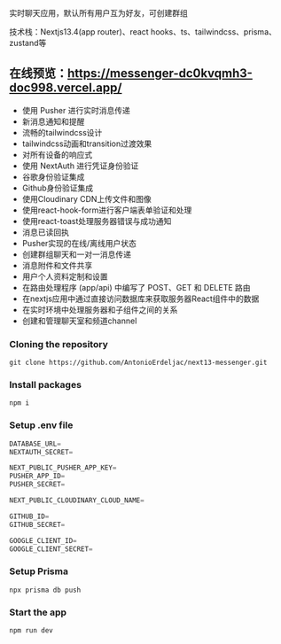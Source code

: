 实时聊天应用，默认所有用户互为好友，可创建群组

技术栈：Nextjs13.4(app router)、react hooks、ts、tailwindcss、prisma、zustand等

## 在线预览：https://messenger-dc0kvqmh3-doc998.vercel.app/

- 使用 Pusher 进行实时消息传递
- 新消息通知和提醒
- 流畅的tailwindcss设计
- tailwindcss动画和transition过渡效果
- 对所有设备的响应式
- 使用 NextAuth 进行凭证身份验证
- 谷歌身份验证集成
- Github身份验证集成
- 使用Cloudinary CDN上传文件和图像
- 使用react-hook-form进行客户端表单验证和处理
- 使用react-toast处理服务器错误与成功通知
- 消息已读回执
- Pusher实现的在线/离线用户状态
- 创建群组聊天和一对一消息传递
- 消息附件和文件共享
- 用户个人资料定制和设置
- 在路由处理程序 (app/api) 中编写了 POST、GET 和 DELETE 路由
- 在nextjs应用中通过直接访问数据库来获取服务器React组件中的数据
- 在实时环境中处理服务器和子组件之间的关系
- 创建和管理聊天室和频道channel

### Cloning the repository

```shell
git clone https://github.com/AntonioErdeljac/next13-messenger.git
```

### Install packages

```shell
npm i
```

### Setup .env file


```js
DATABASE_URL=
NEXTAUTH_SECRET=

NEXT_PUBLIC_PUSHER_APP_KEY=
PUSHER_APP_ID=
PUSHER_SECRET=

NEXT_PUBLIC_CLOUDINARY_CLOUD_NAME=

GITHUB_ID=
GITHUB_SECRET=

GOOGLE_CLIENT_ID=
GOOGLE_CLIENT_SECRET=
```

### Setup Prisma

```shell
npx prisma db push
```

### Start the app

```shell
npm run dev
```

